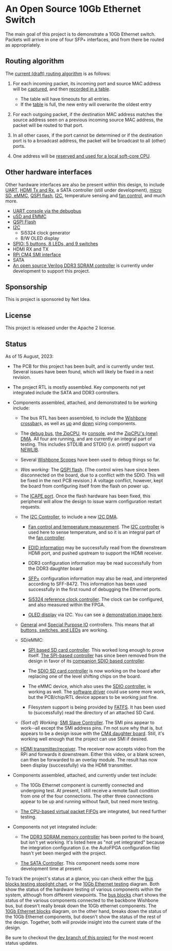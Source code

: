 # An Open Source 10Gb Ethernet Switch

The main goal of this project is to demonstrate a 10Gb Ethernet switch.
Packets will arrive in one of four SFP+ interfaces, and from there be routed
as appropriately.

## Routing algorithm

The [current (draft) routing algorithm](rtl/net/routecore.v) is as follows:

1. For each incoming packet, its incoming port and source MAC address will be
   [captured](rtl/net/rxgetsrcmac.v), and then [recorded in a table](rtl/net/routetbl.v).

   - The table will have timeouts for all entries.
   - If the [table](rtl/net/routetbl.v) is full, the new entry will overwrite the oldest entry

2. For each outgoing packet, if the destination MAC address matches the
   source address seen on a previous incoming source MAC address, the packet
   will be routed to that port.

3. In all other cases, if the port cannot be determined or if the destination
   port is to a broadcast address, the packet will be broadcast to all (other)
   ports.

4. One address will be [reserved and used for a local soft-core CPU](rtl/net/cpunet.v).

## Other hardware interfaces

Other hardware interfaces are also be present within this design, to include
[UART](https://github.com/ZipCPU/wbuart32), [HDMI Tx and
Rx](https://github.com/ZipCPU/vgasim), a SATA controller (still under
development), [micro SD, eMMC](https://github.com/ZipCPU/sdspi),
[QSPI flash](https://github.com/ZipCPU/qspiflash),
[I2C](https://github.com/ZipCPU/wbi2c), temperature sensing and [fan
control](rtl/wbfan.v), and much more.

- [UART console via the debugbus](rtl/wbubus/wbuconsole.v)
- [uSD and EMMC](rtl/sdspi/sdspi.v)
- [QSPI Flash](rtl/qflexpress.v)
- [I2C](rtl/wbi2c/wbi2ccpu.v)
  - Si5324 clock generator
  - B/W OLED display
- [SPIO: 5 buttons, 8 LEDs, and 9 switches](rtl/spio.v)
- HDMI RX and TX
- [RPi CM4 SMI interface](rtl/smi/smi.v)
- SATA
- [An open source Verilog DDR3 SDRAM controller](https://github.com/AngeloJacobo/DDR3_Controller) is currently under development to support this project.

## Sponsorship

This is project is sponsored by Net Idea.

## License

This project is released under the Apache 2 license.

## Status

As of 15 August, 2023:

- The PCB for this project has been built, and is currently under test.  Several issues have been found, which will likely be fixed in a next revision.

- The project RTL is mostly assembled.  Key components not yet integrated
  include the SATA and DDR3 controllers.

- Components assembled, attached, and demonstrated to be working include:

  - The bus RTL has been assembled, to include the [Wishbone crossbar](rtl/wb2axip/rtl/wbxbar.v)s, as well as [up](rtl/wb2axip/wbupsz.v) and [down](rtl/wb2axip/wbdown.v) sizing components.

  - The [debug bus](https://github.com/ZipCPU/dbgbus), [the ZipCPU](https://github.com/ZipCPU/zipcpu), its [console](https://github.com/ZipCPU/wbuart32), and the [ZipCPU's (new) DMA](rtl/cpu/zipdma.v).  All four are running, and are currently an integral part of testing.  This includes STDLIB and STDIO (i.e. printf) support via [NEWLIB](https://sourceware.org/newlib).

  - Several [Wishbone Scopes](https://github.com/ZipCPU/wbscope) have been used to debug things so far.

  - _Was working:_ The [QSPI flash](rtl/qflexpress.v).  (The control wires have since been disconnected on the board, due to a conflict with the SDIO.  This will be fixed in the next PCB revision.)  A voltage conflict, however, kept the board from configuring itself from the flash on power up.

  - The [ICAPE port](https://github.com/ZipCPU/wbicapetwo).  Once the flash hardware has been fixed, this peripheral will allow the design to issue warm configuration restart requests.

  - The [I2C Controller](rtl/wbi2c/wbi2ccpu.v), to include a new [I2C DMA](rtl/wbi2c/wbi2cdma.v).

    - [Fan control and temperature measurement](rtl/wbfan.v).  The [I2C controller](rtl/wbi2c/wbi2ccpu.v) is used here to sense temperature, and so it is an integral part of the [fan controller](rtl/wbfan.v).

    - [EDID information](https://en.wikipedia.org/wiki/Extended_Display_Identification_Data) may be successfully read from the downstream HDMI port, and pushed upstream to support the HDMI receiver.

    - DDR3 configuration information may be read successfully from the DDR3 daughter board

    - [SFP+](https://en.wikipedia.org/wiki/Small_Form-factor_Pluggable) configuration information may also be read, and interpreted according to SFF-8472.  This information has been used successfully in the first round of debugging the Ethernet ports.

    - [Si5324 reference clock controller](https://zipcpu.com/blog/2019/06/28/genclk.html).  The clock can be configured, and also measured within the FPGA.

    - [OLED display](https://www.amazon.com/Teyleten-Robot-Display-SSD1306-Raspberry/dp/B08ZY4YBHL/) via I2C.  You can see a [demonstration image here](doc/ssdlogo-demo.png).

  - [General](rtl/gpio.v) and [Special Purpose IO](rtl/spio.v) controllers.  This means that all [buttons, switches, and LEDs](rtl/spio.v) are working.

  - SD/eMMC:

    - [SPI based SD card controller](https://github.com/ZipCPU/sdspi).  This worked long enough to prove itself.  [The SPI-based controller](rtl/sdspi/sdspi.v) has since been removed from the design in favor of its [companion SDIO based controller](rtl/sdspi/sdio.v).

    - The [SDIO SD card controller](https://github.com/ZipCPU/sdspi) is now working on the board after replacing one of the level shifting chips on the board.

    - The eMMC device, which also uses the [SDIO controller](https://github.com/ZipCPU/sdspi), is working as well.  The [software driver](sw/zipcpu/fatfs/emmcdrvr.c) could use some more work, but the PCB/chip/RTL device appears to be working just fine.

    - Filesystem support is being provided by [FATFS](http://elm-chan.org/fsw/ff/00index_e.html).  It has been used to (successfully) read the directory of an attached SD Card.

  - _(Sort of) Working:_ [SMI Slave Controller](rtl/smi/smi.v).  The SMI pins appear to work--all except the SMI address pins.  I'm not sure why that is, but appears to be a design issue with the [CM4 daughter board](https://www.raspberrypi.com/products/compute-module-4/?variant=raspberry-pi-cm4001000).  Still, it's working well enough that the project can use SMI if desired.

  - [HDMI transmitter/receiver](rtl/hdmi/vidpipe.v).  The receiver now accepts video from the RPi and forwards it downstream.  Either this video, or a blank screen, can then be forwarded to an overlay module.  The result has now been display (successfully) via the HDMI transmitter.

- Components assembled, attached, and currently under test include:

  - The 10Gb Ethernet component is currently connected and undergoing test.  At present, I still receive a remote fault condition from one of the four connections.  The other three connections appear to be up and running without fault, but need more testing.

  - [The CPU-based virtual packet FIFOs](rtl/net/cpunet.v) are integrated, but need further testing.

- Components not yet integrated include:

  - The [DDR3 SDRAM memory controller](https://github.com/AngeloJacobo/DDR3_Controller) has been ported to the board, but isn't yet working.  It's listed here as "not yet integrated" because the integration configuration (i.e. the AutoFPGA configuration file) hasn't yet been merged with the project.

  - [The SATA Controller](https://github.com/ZipCPU/wbsata).  This component needs some more development time at present.


To track the project's status at a glance, you can check either the [bus blocks
testing stoplight chart](doc/eth10g-busblocks.png), or the [10Gb Ethernet
testing](doc/eth10g-blocks.png) diagram.  Both show the status of the hardware
testing of various components within the system, although from different
viewpoints.  The [bus blocks](doc/eth10g-busblocks.png) chart shows the status
of the various components connected to the backbone Wishbone bus, but doesn't
really break down the 10Gb ethernet components. The [10Gb Ethernet
blocks](doc/eth10g-blocks.png) diagram, on the other hand, breaks down the
status of the 10Gb Ethernet components, but doesn't show the status of the
rest of the design.  Together, both will provide insight into the current
state of the design.

Be sure to checkout the [dev branch of this
project](https://github.com/ZipCPU/eth10g/tree/dev) for the most recent status
updates.
